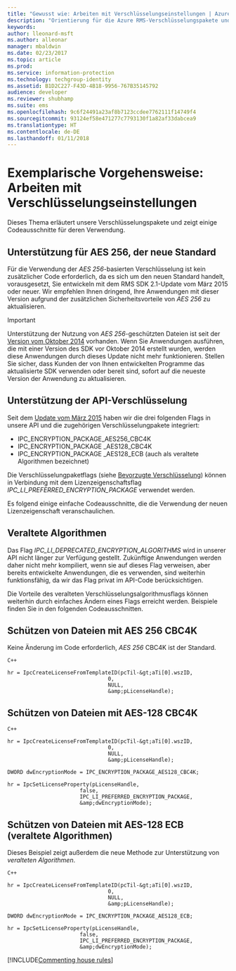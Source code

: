 ```yaml
---
title: "Gewusst wie: Arbeiten mit Verschlüsselungseinstellungen | Azure RMS"
description: "Orientierung für die Azure RMS-Verschlüsselungspakete und Codeausschnitte für deren Nutzung."
keywords: 
author: lleonard-msft
ms.author: alleonar
manager: mbaldwin
ms.date: 02/23/2017
ms.topic: article
ms.prod: 
ms.service: information-protection
ms.technology: techgroup-identity
ms.assetid: B1D2C227-F43D-4B18-9956-767B35145792
audience: developer
ms.reviewer: shubhamp
ms.suite: ems
ms.openlocfilehash: 9c6f24491a23af8b7123ccdee7762111f14749f4
ms.sourcegitcommit: 93124ef58e471277c7793130f1a82af33dabcea9
ms.translationtype: HT
ms.contentlocale: de-DE
ms.lasthandoff: 01/11/2018
---
```

# <a name="how-to-work-with-encryption-settings"></a>Exemplarische Vorgehensweise: Arbeiten mit Verschlüsselungseinstellungen

Dieses Thema erläutert unsere Verschlüsselungspakete und zeigt einige Codeausschnitte für deren Verwendung.

## <a name="support-for-aes-256-the-new-default"></a>Unterstützung für AES 256, der neue Standard

Für die Verwendung der *AES 256*-basierten Verschlüsselung ist kein zusätzlicher Code erforderlich, da es sich um den neuen Standard handelt, vorausgesetzt, Sie entwickeln mit dem RMS SDK 2.1-Update vom März 2015 oder neuer. Wir empfehlen Ihnen dringend, Ihre Anwendungen mit dieser Version aufgrund der zusätzlichen Sicherheitsvorteile von *AES 256* zu aktualisieren.

> [!IMPORTANT]
> Unterstützung der Nutzung von *AES 256*-geschützten Dateien ist seit der [Version vom Oktober 2014](release-notes-rtm.md) vorhanden. Wenn Sie Anwendungen ausführen, die mit einer Version des SDK vor Oktober 2014 erstellt wurden, werden diese Anwendungen durch dieses Update nicht mehr funktionieren. Stellen Sie sicher, dass Kunden der von Ihnen entwickelten Programme das aktualisierte SDK verwenden oder bereit sind, sofort auf die neueste Version der Anwendung zu aktualisieren.

 
## <a name="api-encryption-support"></a>Unterstützung der API-Verschlüsselung

Seit dem [Update vom März 2015](release-notes-rtm.md) haben wir die drei folgenden Flags in unsere API und die zugehörigen Verschlüsselungpakete integriert:

-   IPC\_ENCRYPTION\_PACKAGE\_AES256\_CBC4K
-   IPC\_ENCRYPTION\_PACKAGE \_AES128\_CBC4K
-   IPC\_ENCRYPTION\_PACKAGE \_AES128\_ECB (auch als veraltete Algorithmen bezeichnet)

Die Verschlüsselungpaketflags (siehe [Bevorzugte Verschlüsselung](https://msdn.microsoft.com/library/dn974065.aspx)) können in Verbindung mit dem Lizenzeigenschaftsflag *IPC\_LI\_PREFERRED\_ENCRYPTION\_PACKAGE* verwendet werden.

Es folgend einige einfache Codeausschnitte, die die Verwendung der neuen Lizenzeigenschaft veranschaulichen.

## <a name="deprecated-algorithms"></a>Veraltete Algorithmen

Das Flag *IPC\_LI\_DEPRECATED\_ENCRYPTION\_ALGORITHMS* wird in unserer API nicht länger zur Verfügung gestellt. Zukünftige Anwendungen werden daher nicht mehr kompiliert, wenn sie auf dieses Flag verweisen, aber bereits entwickelte Anwendungen, die es verwenden, sind weiterhin funktionsfähig, da wir das Flag privat im API-Code berücksichtigen.

Die Vorteile des veralteten Verschlüsselungsalgorithmusflags können weiterhin durch einfaches Ändern eines Flags erreicht werden. Beispiele finden Sie in den folgenden Codeausschnitten.

## <a name="protect-files-with-aes-256-cbc4k"></a>Schützen von Dateien mit AES 256 CBC4K

Keine Änderung im Code erforderlich, *AES 256* CBC4K ist der Standard.

    C++

    hr = IpcCreateLicenseFromTemplateID(pcTil-&gt;aTi[0].wszID,
                                    0,
                                    NULL,
                                    &amp;pLicenseHandle);


## <a name="protect-files-with-aes-128-cbc4k"></a>Schützen von Dateien mit AES-128 CBC4K 

    C++

    hr = IpcCreateLicenseFromTemplateID(pcTil-&gt;aTi[0].wszID,
                                    0,
                                    NULL,
                                    &amp;pLicenseHandle);

    DWORD dwEncryptionMode = IPC_ENCRYPTION_PACKAGE_AES128_CBC4K;

    hr = IpcSetLicenseProperty(pLicenseHandle,
                           false,
                           IPC_LI_PREFERRED_ENCRYPTION_PACKAGE,
                           &amp;dwEncryptionMode);


## <a name="protect-files-with-aes-128-ecb-deprecated-algorithms"></a>Schützen von Dateien mit AES-128 ECB (veraltete Algorithmen)

Dieses Beispiel zeigt außerdem die neue Methode zur Unterstützung von *veralteten Algorithmen*.

    C++

    hr = IpcCreateLicenseFromTemplateID(pcTil-&gt;aTi[0].wszID,
                                    0,
                                    NULL,
                                    &amp;pLicenseHandle);

    DWORD dwEncryptionMode = IPC_ENCRYPTION_PACKAGE_AES128_ECB;

    hr = IpcSetLicenseProperty(pLicenseHandle,
                           false,
                           IPC_LI_PREFERRED_ENCRYPTION_PACKAGE,
                           &amp;dwEncryptionMode);


[!INCLUDE[Commenting house rules](../includes/houserules.md)]